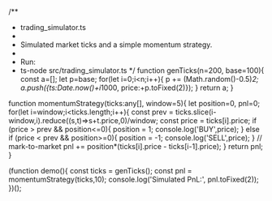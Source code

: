 /**
 * trading_simulator.ts
 *
 * Simulated market ticks and a simple momentum strategy.
 *
 * Run:
 *  ts-node src/trading_simulator.ts
 */
function genTicks(n=200, base=100){ const a=[]; let p=base;
  for(let i=0;i<n;i++){ p += (Math.random()-0.5)*2; a.push({ts:Date.now()+i*1000, price:+p.toFixed(2)}); } return a;
}

function momentumStrategy(ticks:any[], window=5){
  let position=0, pnl=0;
  for(let i=window;i<ticks.length;i++){
    const prev = ticks.slice(i-window,i).reduce((s,t)=>s+t.price,0)/window;
    const price = ticks[i].price;
    if (price > prev && position<=0){ position = 1; console.log('BUY',price); }
    else if (price < prev && position>=0){ position = -1; console.log('SELL',price); }
    // mark-to-market
    pnl += position*(ticks[i].price - ticks[i-1].price);
  }
  return pnl;
}

(function demo(){
  const ticks = genTicks();
  const pnl = momentumStrategy(ticks,10);
  console.log('Simulated PnL:', pnl.toFixed(2));
})();
